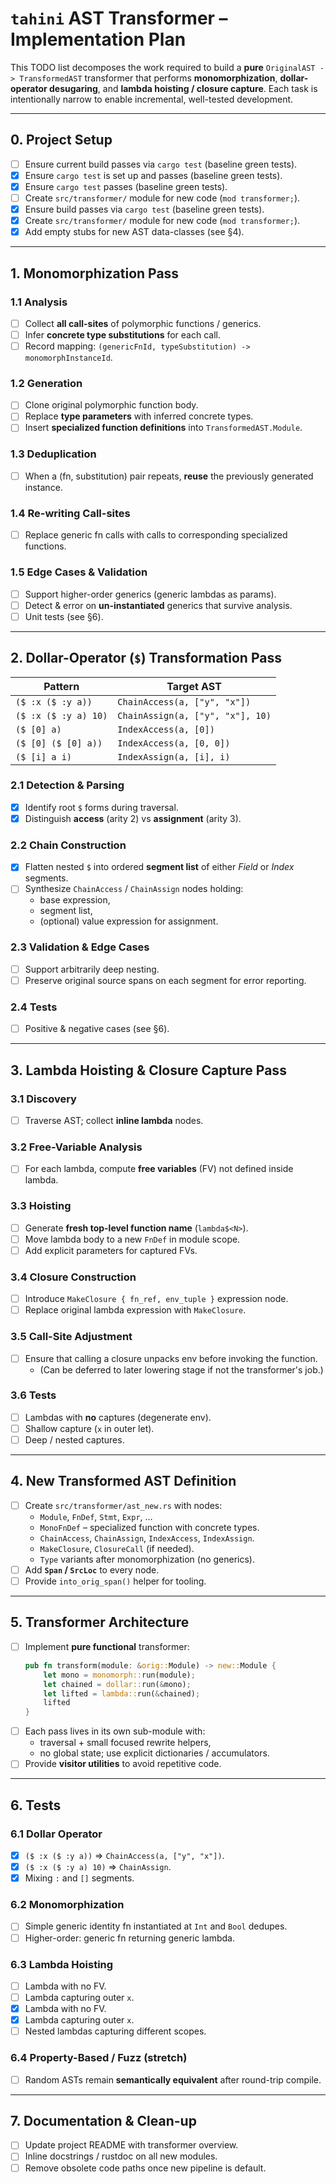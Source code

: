 # `tahini` AST Transformer – Implementation Plan

This TODO list decomposes the work required to build a **pure** `OriginalAST -> TransformedAST` transformer that
performs **monomorphization**, **dollar-operator desugaring**, and **lambda hoisting / closure capture**. Each task is
intentionally narrow to enable incremental, well-tested development.

---

## 0. Project Setup

- [ ] Ensure current build passes via `cargo test` (baseline green tests).
- [x] Ensure `cargo test` is set up and passes (baseline green tests).
- [x] Ensure `cargo test` passes (baseline green tests).
- [ ] Create `src/transformer/` module for new code (`mod transformer;`).
- [x] Ensure build passes via `cargo test` (baseline green tests).
- [x] Create `src/transformer/` module for new code (`mod transformer;`).
- [x] Add empty stubs for new AST data-classes (see §4).

---

## 1. Monomorphization Pass

### 1.1 Analysis

- [ ] Collect **all call-sites** of polymorphic functions / generics.
- [ ] Infer **concrete type substitutions** for each call.
- [ ] Record mapping: `(genericFnId, typeSubstitution) -> monomorphInstanceId`.

### 1.2 Generation

- [ ] Clone original polymorphic function body.
- [ ] Replace **type parameters** with inferred concrete types.
- [ ] Insert **specialized function definitions** into `TransformedAST.Module`.

### 1.3 Deduplication

- [ ] When a (fn, substitution) pair repeats, **reuse** the previously generated instance.

### 1.4 Re-writing Call-sites

- [ ] Replace generic fn calls with calls to corresponding specialized functions.

### 1.5 Edge Cases & Validation

- [ ] Support higher-order generics (generic lambdas as params).
- [ ] Detect & error on **un-instantiated** generics that survive analysis.
- [ ] Unit tests (see §6).

---

## 2. Dollar-Operator (`$`) Transformation Pass

| Pattern              | Target AST                       |
|----------------------|----------------------------------|
| `($ :x ($ :y a))`    | `ChainAccess(a, ["y", "x"])`     |
| `($ :x ($ :y a) 10)` | `ChainAssign(a, ["y", "x"], 10)` |
| `($ [0] a)`          | `IndexAccess(a, [0])`            |
| `($ [0] ($ [0] a))`  | `IndexAccess(a, [0, 0])`         |
| `($ [i] a i)`        | `IndexAssign(a, [i], i)`         |

### 2.1 Detection & Parsing

- [x] Identify root `$` forms during traversal.
- [x] Distinguish **access** (arity 2) vs **assignment** (arity 3).

### 2.2 Chain Construction

- [x] Flatten nested `$` into ordered **segment list** of either *Field* or *Index* segments.
- [ ] Synthesize `ChainAccess` / `ChainAssign` nodes holding:
    * base expression,
    * segment list,
    * (optional) value expression for assignment.

### 2.3 Validation & Edge Cases

- [ ] Support arbitrarily deep nesting.
- [ ] Preserve original source spans on each segment for error reporting.

### 2.4 Tests

- [ ] Positive & negative cases (see §6).

---

## 3. Lambda Hoisting & Closure Capture Pass

### 3.1 Discovery

- [ ] Traverse AST; collect **inline lambda** nodes.

### 3.2 Free-Variable Analysis

- [ ] For each lambda, compute **free variables** (FV) not defined inside lambda.

### 3.3 Hoisting

- [ ] Generate **fresh top-level function name** (`lambda$<N>`).
- [ ] Move lambda body to a new `FnDef` in module scope.
- [ ] Add explicit parameters for captured FVs.

### 3.4 Closure Construction

- [ ] Introduce `MakeClosure { fn_ref, env_tuple }` expression node.
- [ ] Replace original lambda expression with `MakeClosure`.

### 3.5 Call-Site Adjustment

- [ ] Ensure that calling a closure unpacks env before invoking the function.
    * (Can be deferred to later lowering stage if not the transformer's job.)

### 3.6 Tests

- [ ] Lambdas with **no** captures (degenerate env).
- [ ] Shallow capture (`x` in outer let).
- [ ] Deep / nested captures.

---

## 4. New Transformed AST Definition

- [ ] Create `src/transformer/ast_new.rs` with nodes:
    * `Module`, `FnDef`, `Stmt`, `Expr`, …
    * `MonoFnDef` – specialized function with concrete types.
    * `ChainAccess`, `ChainAssign`, `IndexAccess`, `IndexAssign`.
    * `MakeClosure`, `ClosureCall` (if needed).
    * `Type` variants after monomorphization (no generics).
- [ ] Add **`Span` / `SrcLoc`** to every node.
- [ ] Provide `into_orig_span()` helper for tooling.

---

## 5. Transformer Architecture

- [ ] Implement **pure functional** transformer:
  ```rust
  pub fn transform(module: &orig::Module) -> new::Module {
      let mono = monomorph::run(module);
      let chained = dollar::run(&mono);
      let lifted = lambda::run(&chained);
      lifted
  }
  ```
- [ ] Each pass lives in its own sub-module with:
    * traversal + small focused rewrite helpers,
    * no global state; use explicit dictionaries / accumulators.
- [ ] Provide **visitor utilities** to avoid repetitive code.

---

## 6. Tests

### 6.1 Dollar Operator

- [x] `($ :x ($ :y a))` ⇒ `ChainAccess(a, ["y", "x"])`.
- [x] `($ :x ($ :y a) 10)` ⇒ `ChainAssign`.
- [x] Mixing `:` and `[]` segments.

### 6.2 Monomorphization

- [ ] Simple generic identity fn instantiated at `Int` and `Bool` dedupes.
- [ ] Higher-order: generic fn returning generic lambda.

### 6.3 Lambda Hoisting

- [ ] Lambda with no FV.
- [ ] Lambda capturing outer `x`.
- [x] Lambda with no FV.
- [x] Lambda capturing outer `x`.
- [ ] Nested lambdas capturing different scopes.

### 6.4 Property-Based / Fuzz (stretch)

- [ ] Random ASTs remain **semantically equivalent** after round-trip compile.

---

## 7. Documentation & Clean-up

- [ ] Update project README with transformer overview.
- [ ] Inline docstrings / rustdoc on all new modules.
- [ ] Remove obsolete code paths once new pipeline is default.